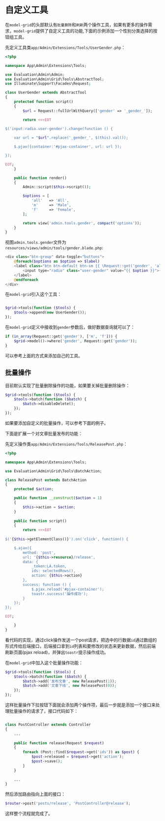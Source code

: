 # 自定义工具

在`model-grid`的头部默认有`批量删除`和`刷新`两个操作工具，如果有更多的操作需求，`model-grid`提供了自定义工具的功能,下面的示例添加一个性别分类选择的按钮组工具。

先定义工具类`app/Admin/Extensions/Tools/UserGender.php`：

```php
<?php

namespace App\Admin\Extensions\Tools;

use Evaluation\Admin\Admin;
use Evaluation\Admin\Grid\Tools\AbstractTool;
use Illuminate\Support\Facades\Request;

class UserGender extends AbstractTool
{
    protected function script()
    {
        $url = Request::fullUrlWithQuery(['gender' => '_gender_']);

        return <<<EOT
    
$('input:radio.user-gender').change(function () {

    var url = "$url".replace('_gender_', $(this).val());

    $.pjax({container:'#pjax-container', url: url });

});

EOT;
    }

    public function render()
    {
        Admin::script($this->script());

        $options = [
            'all'   => 'All',
            'm'     => 'Male',
            'f'     => 'Female',
        ];

        return view('admin.tools.gender', compact('options'));
    }
}

```
视图`admin.tools.gender`文件为`resources/views/admin/tools/gender.blade.php`:
```php
<div class="btn-group" data-toggle="buttons">
    @foreach($options as $option => $label)
    <label class="btn btn-default btn-sm {{ \Request::get('gender', 'all') == $option ? 'active' : '' }}">
        <input type="radio" class="user-gender" value="{{ $option }}">{{$label}}
    </label>
    @endforeach
</div>
```

在`model-grid`引入这个工具：
```php

$grid->tools(function ($tools) {
    $tools->append(new UserGender());
});

```

在`model-grid`定义中接收到`gender`参数后，做好数据查询就可以了：
```php
if (in_array(Request::get('gender'), ['m', 'f'])) {
    $grid->model()->where('gender', Request::get('gender'));
}
```

可以参考上面的方式来添加自己的工具。

## 批量操作

目前默认实现了批量删除操作的功能，如果要关掉批量删除操作：
```php
$grid->tools(function ($tools) {
    $tools->batch(function ($batch) {
        $batch->disableDelete();
    });
});

```

如果要添加自定义的批量操作，可以参考下面的例子。

下面是扩展一个对文章批量发布的功能：

先定义操作类`app/Admin/Extensions/Tools/ReleasePost.php`：
```php
<?php

namespace App\Admin\Extensions\Tools;

use Evaluation\Admin\Grid\Tools\BatchAction;

class ReleasePost extends BatchAction
{
    protected $action;

    public function __construct($action = 1)
    {
        $this->action = $action;
    }
    
    public function script()
    {
        return <<<EOT
        
$('{$this->getElementClass()}').on('click', function() {

    $.ajax({
        method: 'post',
        url: '{$this->resource}/release',
        data: {
            _token:LA.token,
            ids: selectedRows(),
            action: {$this->action}
        },
        success: function () {
            $.pjax.reload('#pjax-container');
            toastr.success('操作成功');
        }
    });
});

EOT;

    }
}
```
看代码的实现，通过click操作发送一个post请求，把选中的行数据`id`通过数组的形式传给后端接口，后端接口拿到`id`列表和要修改的状态来更新数据，然后前端刷新页面(pjax reload)，并弹出`toastr`提示操作成功。

在`model-grid`中加入这个批量操作功能：
```php
$grid->tools(function ($tools) {
    $tools->batch(function ($batch) {
        $batch->add('发布文章', new ReleasePost(1));
        $batch->add('文章下线', new ReleasePost(0));
    });
});
```

这样批量操作下拉按钮下面就会添加两个操作项，最后一步就是添加一个接口来处理批量操作的请求了，接口代码如下：
```php

class PostController extends Controller
{
    ...
    
    public function release(Request $request)
    {
        foreach (Post::find($request->get('ids')) as $post) {
            $post->released = $request->get('action');
            $post->save();
        }
    }
    
    ...
}
```

然后添加路由指向上面的接口：
```php
$router->post('posts/release', 'PostController@release');
```

这样整个流程就完成了。
